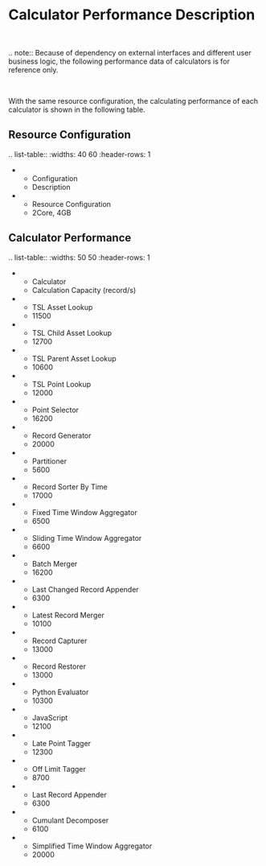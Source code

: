 # Calculator Performance Description

<br />

.. note:: Because of dependency on external interfaces and different user business logic, the following performance data of calculators is for reference only.

<br />

With the same resource configuration, the calculating performance of each calculator is shown in the following table.

## Resource Configuration

.. list-table::
   :widths: 40 60
   :header-rows: 1

   * - Configuration
     - Description
   * - Resource Configuration
     - 2Core, 4GB

## Calculator Performance

.. list-table::
   :widths: 50 50
   :header-rows: 1

   * - Calculator
     - Calculation Capacity (record/s)
   * - TSL Asset Lookup
     - 11500
   * - TSL Child Asset Lookup
     - 12700
   * - TSL Parent Asset Lookup
     - 10600
   * - TSL Point Lookup
     - 12000
   * - Point Selector
     - 16200
   * - Record Generator
     - 20000
   * - Partitioner
     - 5600
   * - Record Sorter By Time
     - 17000
   * - Fixed Time Window Aggregator
     - 6500
   * - Sliding Time Window Aggregator
     - 6600
   * - Batch Merger
     - 16200
   * - Last Changed Record Appender
     - 6300
   * - Latest Record Merger
     - 10100
   * - Record Capturer
     - 13000
   * - Record Restorer
     - 13000
   * - Python Evaluator
     - 10300
   * - JavaScript
     - 12100
   * - Late Point Tagger
     - 12300
   * - Off Limit Tagger
     - 8700
   * - Last Record Appender
     - 6300
   * - Cumulant Decomposer
     - 6100
   * - Simplified Time Window Aggregator
     - 20000




<!--end-->
